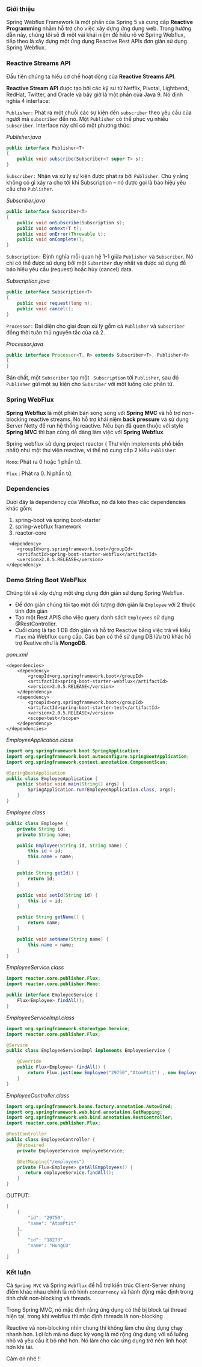 ### Giới thiệu

Spring Webflux Framework là một phần của Spring 5 và cung cấp **Reactive Programming** nhằm hỗ trợ cho việc xây dựng ứng dụng web.
Trong hướng dẫn này, chúng tôi sẽ đi một vài khái niệm để hiểu rõ về Spring Webflux, tiếp theo là xây dựng một ứng dụng Reactive Rest APIs đơn giản sử dụng Spring Webflux.

### Reactive Streams API

Đầu tiên chúng ta hiểu cơ chế hoạt động của **Reactive Streams API**.

**Reactive Stream API** được tạo bởi các kỹ sư từ Netflix, Pivotal, Lightbend, RedHat, Twitter, and Oracle và bây giờ là một phần của Java 9. Nó định nghĩa 4 interface:

`Publisher:` Phát ra một chuỗi các sự kiện đến `subscriber` theo yêu cầu của người mà `subscriber` đến nó. Một `Publisher` có thể phục vụ nhiều `subscriber`. Interface này chỉ có một phương thức:

_Publisher.java_

```java
public interface Publisher<T>
{
    public void subscribe(Subscriber<? super T> s);
}
```

`Subscriber:` Nhận và xử lý sự kiện được phát ra bởi `Publisher`. Chú ý rằng không có gì xảy ra cho tới khi Subscription – nó được gọi là báo hiệu yêu cầu cho `Publisher`.

_Subscriber.java_

```java
public interface Subscriber<T>
{
    public void onSubscribe(Subscription s);
    public void onNext(T t);
    public void onError(Throwable t);
    public void onComplete();
}
```

`Subscription:` Định nghĩa mỗi quan hệ 1-1 giữa `Publisher` và `Subscriber`. Nó chỉ có thể được sử dụng bởi một `Subsriber` duy nhất và được sử dụng để báo hiệu yêu cầu (request) hoặc hủy (cancel) data.

_Subscription.java_

```java
public interface Subscription<T>
{
    public void request(long n);
    public void cancel();
}
```

`Processor:` Đại diện cho giai đoạn xử lý gồm cả `Publisher` và `Subscriber` đồng thời tuân thủ nguyên tắc của cả 2.

_Processor.java_

```java
public interface Processor<T, R> extends Subscriber<T>, Publisher<R>
{
}
```

Bản chất, một `Subscriber` tạo một ` Subscription` tới `Publisher`, sau đó `Publisher` gửi một sự kiện cho `Subsriber` với một luồng các phần tử.

### Spring WebFlux

**Spring Webflux** là một phiên bản song song với **Spring MVC** và hỗ trợ non-blocking reactive streams. Nó hỗ trợ khái niệm **back pressure** và sử dụng Server Netty để run hệ thống reactive. Nếu bạn đã quen thuộc với style **Spring MVC** thì bạn cũng dễ dàng làm việc với **Spring Webflux**.

Spring webflux sử dụng project reactor ( Thư viện implements phỗ biến nhất) như một thư viện reactive, vì thế nó cung cấp 2 kiểu `Publisher`:

`Mono`: Phát ra 0 hoặc 1 phần tử.

`Flux` : Phát ra 0..N phần tử.

### Dependencies

Dươi đây là dependency của Webflux, nó đã kéo theo các dependencies khác gồm:

1. spring-boot và spring boot-starter
2. spring-webflux framework
3. reactor-core

```
 <dependency>
    <groupId>org.springframework.boot</groupId>
    <artifactId>spring-boot-starter-webflux</artifactId>
    <version>2.0.5.RELEASE</version>
</dependency>
```

### Demo String Boot WebFlux

Chúng tôi sẽ xây dựng một ứng dụng đơn giản sử dụng Spring Webflux.

- Để đơn giản chúng tôi tạo một đối tượng đơn giản là `Employee` với 2 thuộc tính đơn giản
- Tạo một Rest APIS cho việc query danh sách `Employees` sử dụng @RestController.
- Cuối cùng là tạo 1 DB đơn giản và hỗ trợ Reactive bằng việc trả về kiểu `Flux` mà Webflux cung cấp. Các bạn có thể sử dụng DB lữu trữ khác hỗ trợ Reative như là **MongoDB**.

_pom.xml_

```
<dependencies>
    <dependency>
        <groupId>org.springframework.boot</groupId>
        <artifactId>spring-boot-starter-webflux</artifactId>
        <version>2.0.5.RELEASE</version>
    </dependency>
    <dependency>
        <groupId>org.springframework.boot</groupId>
        <artifactId>spring-boot-starter-test</artifactId>
        <version>2.0.5.RELEASE</version>
        <scope>test</scope>
    </dependency>
</dependencies>
```

_EmployeeApplication.class_

```java
import org.springframework.boot.SpringApplication;
import org.springframework.boot.autoconfigure.SpringBootApplication;
import org.springframework.context.annotation.ComponentScan;

@SpringBootApplication
public class EmployeeApplication {
    public static void main(String[] args) {
        SpringApplication.run(EmployeeApplication.class, args);
    }
}
```

_Employee.class_

```java
public class Employee {
    private String id;
    private String name;

    public Employee(String id, String name) {
        this.id = id;
        this.name = name;
    }

    public String getId() {
        return id;
    }

    public void setId(String id) {
        this.id = id;
    }

    public String getName() {
        return name;
    }

    public void setName(String name) {
        this.name = name;
    }
}
```

_EmployeeService.class_

```java
import reactor.core.publisher.Flux;
import reactor.core.publisher.Mono;

public interface EmployeeService {
    Flux<Employee> findAll();
}

```

_EmployeeServiceImpl.class_

```java
import org.springframework.stereotype.Service;
import reactor.core.publisher.Flux;

@Service
public class EmployeeServiceImpl implements EmployeeService {

    @Override
    public Flux<Employee> findAll() {
        return Flux.just(new Employee("29750","AtomPtit") , new Employee("18273", "HungCD"));
    }
}
```

_EmployeeController.class_

```java
import org.springframework.beans.factory.annotation.Autowired;
import org.springframework.web.bind.annotation.GetMapping;
import org.springframework.web.bind.annotation.RestController;
import reactor.core.publisher.Flux;

@RestController
public class EmployeeController {
    @Autowired
    private EmployeeService employeeService;

    @GetMapping("/employees")
    private Flux<Employee> getAllEmpployees() {
       return employeeService.findAll();
    }
}

```

OUTPUT:

```java
[
    {
        "id": "29750",
        "name": "AtomPtit"
    },
    {
        "id": "18273",
        "name": "HungCD"
    }
]
```

### Kết luận

Cả `Spring MVC` và Spring `Webflux` để hỗ trợ kiến trúc Client-Server nhưng điểm khác nhau chính là mô hình `concurrency` và hành động mặc định trong tính chất non-blocking và threads.

Trong Spring MVC, nó mặc định rằng ứng dụng có thể bị block tại thread hiện tại, trong khi webflux thì mặc định threads là non-blocking .

Reactive và non-blocking nhìn chung thì không làm cho ứng dụng chạy nhanh hơn. Lợi ích mà nó được kỳ vọng là mở rộng ứng dụng với số luồng nhỏ và yêu cầu ít bộ nhớ hơn. Nó làm cho các ứng dụng trở nên linh hoạt hơn khi tải.

Cảm ơn nhé !!
